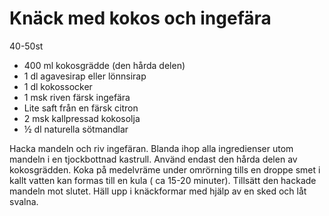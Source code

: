 # Knäck med kokos och ingefära

40-50st

 - 400 ml kokosgrädde (den hårda delen)
 - 1 dl agavesirap eller lönnsirap
 - 1 dl kokossocker
 - 1 msk riven färsk ingefära
 - Lite saft från en färsk citron
 - 2 msk kallpressad kokosolja
 - ½ dl naturella sötmandlar

Hacka mandeln och riv ingefäran. Blanda ihop alla ingredienser utom mandeln i en tjockbottnad kastrull. Använd endast den hårda delen av kokosgrädden. Koka på medelvräme under omrörning tills en droppe smet i kallt vatten kan formas till en kula ( ca 15-20 minuter). Tillsätt den hackade mandeln mot slutet. Häll upp i knäckformar med hjälp av en sked och låt svalna.
